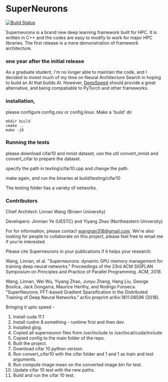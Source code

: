 # SuperNeurons

[![Build Status](https://travis-ci.com/linnanwang/superneurons.svg?token=NaYnnUzyHsfFSY6YVdAG&branch=master)](https://travis-ci.com/linnanwang/superneurons)

Superneurons is a brand new deep learning framework built for HPC. It is written in C++ and the codes are easy to modify to work for major HPC libraries. The first release is a mere demonstration of framework architecture. 

### one year after the initial release 
As a graduate student, I'm no longer able to maintain the code, and I decided to invest much of my time on Neural Architecture Search in hoping to build an AI that builds AI. However, <a href="https://github.com/microsoft/DeepSpeed">DeepSpeed</a> should provide a great alternative, and being compatiable to PyTorch and other frameworks.

### installation,

please configure config.osx or config.linux. Make a 'build' dir
```
mkdir build
cmake ..
make -j8
```
### Running the tests
please download cifar10 and mnist dataset, use the util convert_mnist and convert_cifar to prepare the dataset.

specify the path in texting\cifar10.cpp and change the path.

make again, and run the binaries at build/testing/cifar10

The testing folder has a variety of networks.

### Contributors
Chief Architect: Linnan Wang (Brown University)

Developers: Jinmian Ye (UESTC) and Yiyang Zhao (Northeastern University)

For for information, please contact wangnan318@gmail.com. We're also looking for people to collaborate on this project, please feel free to email me if you're interested.

Please cite Superneurons in your publications if it helps your research:
<p>
Wang, Linnan, et al. "Superneurons: dynamic GPU memory management for training deep neural networks." Proceedings of the 23rd ACM SIGPLAN Symposium on Principles and Practice of Parallel Programming. ACM, 2018.
</p>
<p>
Wang, Linnan, Wei Wu, Yiyang Zhao, Junyu Zhang, Hang Liu, George Bosilca, Jack Dongarra, Maurice Herlihy, and Rodrigo Fonseca. "SuperNeurons: FFT-based Gradient Sparsification in the Distributed Training of Deep Neural Networks." arXiv preprint arXiv:1811.08596 (2018).
</p>

Bringing it upto speed - 
1. Install cuda 11.1
2. Install cudnn 8.something - runtime first and then dev. 
3. Installed glog. 
4. Copied all superneuron files from /usr/include to /usr/local/cuda/include
5. Copied config to the main folder of the repo.
6. Built the project.
7. Download cifar 10 python version. 
8. Run convert_cifar10 with the cifar folder and 1 and 1 as train and test arguments. 
9. Run compute image mean on the converted image bin for test. 
10. Update cifar 10 test with the new paths. 
11. Build and run the cifar 10 test.
